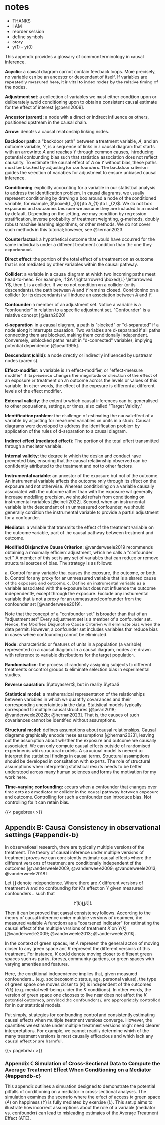 # notes
- THANKS 
- I AM
- reorder session 
- define symbols
- story 
- y(1) - y(0)






This appendix provides a glossary of common terminology in causal inference.

**Acyclic**: a causal diagram cannot contain feedback loops. More precisely, no variable can be an ancestor or descendant of itself. If variables are repeatedly measured here, it is vital to index nodes by the relative timing of the nodes.

**Adjustment set**: a collection of variables we must either condition upon or deliberately avoid conditioning upon to obtain a consistent
causal estimate for the effect of interest [@pearl2009].

**Ancestor (parent)**: a node with a direct or indirect influence on others, positioned upstream in the causal chain.

**Arrow**: denotes a causal relationship linking nodes.

**Backdoor path**: a "backdoor path" between a treatment variable, $A$, and an outcome variable, $Y$, is a sequence of links in a causal diagram that starts with an arrow into $A$ and reaches $Y$ through common causes, introducing potential confounding bias such that statistical association does not reflect causality. To estimate the causal effect of $A$ on $Y$ without bias, these paths must be blocked by adjusting for confounders. The backdoor criterion guides the selection of variables for adjustment to ensure unbiased causal inference.

**Conditioning**: explicitly accounting for a variable in our statistical analysis to address the identification problem. In causal diagrams, we usually represent conditioning by drawing a box around a node of the conditioned variable, for example, $\boxed{L_{0}}\to A_{1} \to L_{2}$. We do not box exposures and outcomes because we assume they are included in a model by default. Depending on the setting, we may condition by regression stratification, inverse probability of treatment weighting, g-methods, doubly robust
machine learning algorithms, or other methods. We do not cover such methods in this tutorial; however, see @hernan2023.

**Counterfactual**: a hypothetical outcome that would have occurred for the same individuals under a different treatment condition than the one they experienced.

**Direct effect**: the portion of the total effect of a treatment on an outcome that is not mediated by other variables within the causal pathway.

**Collider**: a variable in a causal diagram at which two incoming paths meet head-to-head. For example, if $A \rightarrowred \boxed{L} \leftarrowred Y$, then $L$ is a collider. If we do not condition on a collider (or its descendants), the path between $A$ and $Y$ remains closed. Conditioning on a collider (or its descendants) will induce an association between $A$ and $Y$.

**Confounder**: a member of an adjustment set. Notice a variable is a "confounder" in relation to a specific adjustment set. "Confounder" is a
relative concept [@lash2020].

**d-separation**: in a causal diagram, a path is "blocked" or "d-separated" if a node along it interrupts causation. Two variables are
d-separated if all paths connecting them are blocked, making them conditionally independent. Conversely, unblocked paths result in
"d-connected" variables, implying potential dependence [@pearl1995].

**Descendant (child)**: a node directly or indirectly influenced by upstream nodes (parents).

**Effect-modifier**: a variable is an effect-modifier, or "effect-measure modifie" if its presence changes the magnitude or direction of the effect of an exposure or treatment on an outcome across the levels or values of this variable. In other words, the effect of the exposure is different at different levels of the effect modifier. 

**External validity**: the extent to which causal inferences can be generalised to other populations, settings, or times, also called "Target Validity."

**Identification problem**: the challenge of estimating the causal effect of a variable by adjusting for measured variables on units
in a study. Causal diagrams were developed to address the identification problem by application of the rules of d-separation to a causal diagram.

**Indirect effect (mediated effect)**: The portion of the total effect transmitted through a mediator variable.

**Internal validity**: the degree to which the design and conduct have prevented bias, ensuring that the causal relationship observed can be confidently attributed to the treatment and not to other factors.

**Instrumental variable**: an ancestor of the exposure but not of the outcome. An instrumental variable affects the outcome only through its effect on the exposure and not otherwise. Whereas conditioning on a variable causally associated with the outcome rather than with the exposure will generally increase modelling precision, we should refrain from conditioning on instrumental variables [@cinelli2022].  Second, when an instrumental variable is the descendant of an unmeasured confounder, we should generally condition the instrumental variable to provide a partial adjustment for a confounder.

**Mediator**: a variable that transmits the effect of the treatment variable on the outcome variable, part of the causal pathway between treatment and outcome.

**Modified Disjunctive Cause Criterion**: @vanderweele2019 recommends obtaining a maximally efficient adjustment, which he calls a "confounder set." A member of this set is any set of variables that can reduce or remove structural sources of bias. The strategy is as follows:

a.  Control for any variable that causes the exposure, the outcome, or
    both.
b.  Control for any proxy for an unmeasured variable that is a shared
    cause of the exposure and outcome.
c.  Define an instrumental variable as a variable associated with the
    exposure but does not influence the outcome independently, except
    through the exposure. Exclude any instrumental variable that is not
    a proxy for an unmeasured confounder from the confounder set
    [@vanderweele2019].

Note that the concept of a "confounder set"  is broader than that of an
"adjustment set"  Every adjustment set is a member of a confounder set.
Hence, the Modified Disjunctive Cause Criterion will eliminate bias when
the data permit. However, a confounder set includes variables that 
reduce bias in cases where confounding cannot be eliminated.

**Node**: characteristic or features of units in a population (a variable) represented on a causal diagram. In a causal diagram, nodes are drawn with reference to variable distributions for the target population.

**Randomisation**: the process of randomly assigning subjects to different treatments or control groups to eliminate selection bias in experimental studies.

**Reverse causation**: $\atoyassert$, but in reality $\ytoa$

**Statistical model:** a mathematical representation of the relationships between variables in which we quantify covariances and
their corresponding uncertainties in the data. Statistical models typically correspond to multiple causal structures [@pearl2018;
@vanderweele2022b; @hernan2023]. That is, the causes of such covariances cannot be identified without assumptions.

**Structural model:** defines assumptions about causal relationships. Causal diagrams graphically encode these assumptions [@hernan2023],
leaving out the assumption about whether the exposure and outcome are causally associated. We can only
compute causal effects outside of randomised experiments with structural models. A structural model is needed to interpret the statistical findings in causal terms.
Structural assumptions should be developed in consultation with experts. The role of structural assumptions when interpreting statistical results needs to be better understood across many human sciences and forms the motivation for my work here.

**Time-varying confounding:** occurs when a confounder that changes over time acts as a mediator or collider in the causal pathway between
exposure and outcome. Controlling for such a confounder can introduce bias. Not controlling for it can retain bias.

{{< pagebreak >}}


## Appendix B: Causal Consistency in observational settings {#appendix-b}

In observational research, there are typically multiple versions of the treatment. The theory of causal inference under multiple versions of treatment proves we can consistently estimate causal effects where the different versions of treatment are conditionally independent of the outcomes [@vanderweele2009, @vanderweele2009; @vanderweele2013; @vanderweele2018] 

Let $\coprod$ denote independence.
Where there are $K$ different versions of treatment $A$ and no confounding for $K$'s effect on $Y$ given measured confounders $L$ such that

$$
Y(k) \coprod K | L
$$

Then it can be proved that causal consistency follows. According to the theory of causal inference under multiple versions of treatment, the measured variable $A$ functions as a "coarsened indicator" for estimating the causal effect of the multiple versions of treatment $K$ on $Y(k)$ [@vanderweele2009; @vanderweele2013; @vanderweele2018].  

In the context of green spaces, let $A$ represent the general action of moving closer to any green space and $K$ represent the different versions of this treatment. For instance, $K$ could denote moving closer to different green spaces such as parks, forests, community gardens, or green spaces with varying amenities and features.

Here, the conditional independence implies that, given measured confounders $L$ (e.g. socioeconomic status, age, personal values), the type of green space one moves closer to ($K$) is independent of the outcomes $Y(k)$ (e.g. mental well-being under the $K$ conditions). In other words, the version of green space one chooses to live near does not affect the $K$ potential outcomes, provided the confounders $L$ are appropriately controlled for in our statistical models.

Put simply, strategies for confounding control and consistently estimating causal effects when multiple treatment versions converge. However, the quantities we estimate under multiple treatment versions might need clearer interpretations.  For example, we cannot readily determine which of the many treatment versions is most causally efficacious and which lack any causal effect or are harmful.  

{{< pagebreak >}}

### Appendix C Simulation of Cross-Sectional Data to Compute the Average Treatment Effect When Conditioning on a Mediator {#appendix-c}

This appendix outlines a simulation designed to demonstrate the potential pitfalls of conditioning on a mediator in cross-sectional analyses. The simulation examines the scenario where the effect of access to green space ($A$) on happiness ($Y$) is fully mediated by exercise ($L$). This setup aims to illustrate how incorrect assumptions about the role of a variable (mediator vs. confounder) can lead to misleading estimates of the Average Treatment Effect (ATE).
